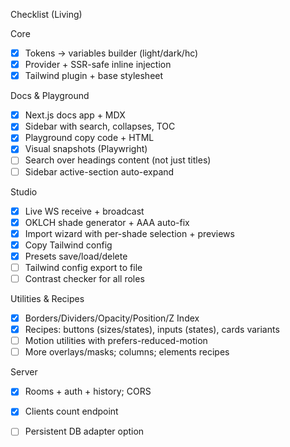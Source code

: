 Checklist (Living)

Core
- [x] Tokens → variables builder (light/dark/hc)
- [x] Provider + SSR-safe inline injection
- [x] Tailwind plugin + base stylesheet

Docs & Playground
- [x] Next.js docs app + MDX
- [x] Sidebar with search, collapses, TOC
- [x] Playground copy code + HTML
- [x] Visual snapshots (Playwright)
- [ ] Search over headings content (not just titles)
- [ ] Sidebar active-section auto-expand

Studio
- [x] Live WS receive + broadcast
- [x] OKLCH shade generator + AAA auto-fix
- [x] Import wizard with per-shade selection + previews
- [x] Copy Tailwind config
- [x] Presets save/load/delete
- [ ] Tailwind config export to file
- [ ] Contrast checker for all roles

Utilities & Recipes
- [x] Borders/Dividers/Opacity/Position/Z Index
- [x] Recipes: buttons (sizes/states), inputs (states), cards variants
- [ ] Motion utilities with prefers-reduced-motion
- [ ] More overlays/masks; columns; elements recipes

Server
- [x] Rooms + auth + history; CORS
- [x] Clients count endpoint
- [ ] Persistent DB adapter option

